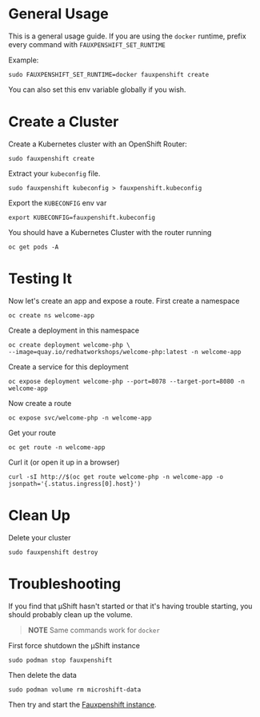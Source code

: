 # General Usage

This is a general usage guide. If you are using the `docker` runtime, prefix every command with `FAUXPENSHIFT_SET_RUNTIME` 

Example:

```shell
sudo FAUXPENSHIFT_SET_RUNTIME=docker fauxpenshift create
```

You can also set this env variable globally if you wish.

# Create a Cluster

Create a Kubernetes cluster with an OpenShift Router:

```shell
sudo fauxpenshift create
```

Extract your `kubeconfig` file.

```shell
sudo fauxpenshift kubeconfig > fauxpenshift.kubeconfig
```

Export the `KUBECONFIG` env var

```shell
export KUBECONFIG=fauxpenshift.kubeconfig
```

You should have a Kubernetes Cluster with the router running

```shell
oc get pods -A
```

# Testing It

Now let's create an app and expose a route. First create a namespace

```shell
oc create ns welcome-app
```

Create a deployment in this namespace

```shell
oc create deployment welcome-php \
--image=quay.io/redhatworkshops/welcome-php:latest -n welcome-app
```

Create a service for this deployment

```shell
oc expose deployment welcome-php --port=8078 --target-port=8080 -n welcome-app
```

Now create a route

```shell
oc expose svc/welcome-php -n welcome-app
```

Get your route

```shell
oc get route -n welcome-app
```

Curl it (or open it up in a browser)

```shell
curl -sI http://$(oc get route welcome-php -n welcome-app -o jsonpath='{.status.ingress[0].host}')
```

# Clean Up

Delete your cluster

```shell
sudo fauxpenshift destroy
```

# Troubleshooting

If you find that µShift hasn't started or that it's having trouble starting, you should probably clean up the volume.

> **NOTE** Same commands work for `docker`

First force shutdown the µShift instance

```shell
sudo podman stop fauxpenshift
```

Then delete the data

```shell
sudo podman volume rm microshift-data
```

Then try and start the [Fauxpenshift instance](#general-usage).
